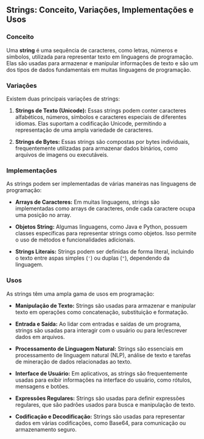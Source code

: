 ## Strings: Conceito, Variações, Implementações e Usos

### Conceito

Uma **string** é uma sequência de caracteres, como letras, números e símbolos, utilizada para representar texto em linguagens de programação. Elas são usadas para armazenar e manipular informações de texto e são um dos tipos de dados fundamentais em muitas linguagens de programação.

### Variações

Existem duas principais variações de strings:

1. **Strings de Texto (Unicode):** Essas strings podem conter caracteres alfabéticos, números, símbolos e caracteres especiais de diferentes idiomas. Elas suportam a codificação Unicode, permitindo a representação de uma ampla variedade de caracteres.

2. **Strings de Bytes:** Essas strings são compostas por bytes individuais, frequentemente utilizadas para armazenar dados binários, como arquivos de imagens ou executáveis.

### Implementações

As strings podem ser implementadas de várias maneiras nas linguagens de programação:

- **Arrays de Caracteres:** Em muitas linguagens, strings são implementadas como arrays de caracteres, onde cada caractere ocupa uma posição no array.
- **Objetos String:** Algumas linguagens, como Java e Python, possuem classes específicas para representar strings como objetos. Isso permite o uso de métodos e funcionalidades adicionais.

- **Strings Literais:** Strings podem ser definidas de forma literal, incluindo o texto entre aspas simples (`'`) ou duplas (`"`), dependendo da linguagem.

### Usos

As strings têm uma ampla gama de usos em programação:

- **Manipulação de Texto:** Strings são usadas para armazenar e manipular texto em operações como concatenação, substituição e formatação.

- **Entrada e Saída:** Ao lidar com entradas e saídas de um programa, strings são usadas para interagir com o usuário ou para ler/escrever dados em arquivos.

- **Processamento de Linguagem Natural:** Strings são essenciais em processamento de linguagem natural (NLP), análise de texto e tarefas de mineração de dados relacionadas ao texto.

- **Interface de Usuário:** Em aplicativos, as strings são frequentemente usadas para exibir informações na interface do usuário, como rótulos, mensagens e botões.

- **Expressões Regulares:** Strings são usadas para definir expressões regulares, que são padrões usados para busca e manipulação de texto.

- **Codificação e Decodificação:** Strings são usadas para representar dados em várias codificações, como Base64, para comunicação ou armazenamento seguro.
